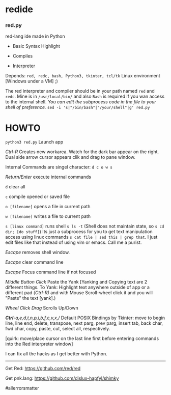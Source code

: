 # redide

### red.py

red-lang ide made in Python

- Basic Syntax Highlight

- Compiles

- Interpreter

Depends: `red, redc, bash, Python3, tkinter, tcl/tk` Linux environment [Windows under a VM] ;)

The red interpreter and compiler should be in your path named `red` and `redc`. Mine is in `/usr/local/bin/` and also `Bash` is required if you wan access to the internal shell. *You can edit the subprocess code in the file to your shell of preference.* `sed -i 's|"/bin/bash"|"/your/shell"|g' red.py`

# HOWTO

`python3 red.py` Launch app

*Ctrl-R* Creates new workarea. Watch for the dark bar appear on the right. Dual side arrow cursor appears clik and drag to pane window.

Internal Commands are singel character:  `d c o w s` 

*Return/Enter* execute internal commands

`d` clear all

`c` compile opened or saved file

`o [filename]` opens a file in current path

`w [filename]` writes a file to current path

`s [linux command]` runs shell `s ls -t` (Shell does not maintain state, so `s cd dir; [do stuff]`) Its just a subprocess for you to get text manipulation access using linux commands `s cat file | sed this | grep that`. I just edit files like that instead of using vim or emacs. Call me a purist.

*Escape* removes shell window. 


*Escape* clear command line 

*Escape* Focus command line if not focused

*Middle Button Click* Paste the Yank [Yanking and Copying text are 2 different things. To Yank: Highlight text anywhere outside of app or a different pad *(Ctrl-R)* and with Mouse Scroll-wheel click it and you will "Paste" the text [yank].)

*Wheel Click Drag* Scrolls Up/Down

_**Ctrl**-a,e,d,t,n,p,i,b,f,c,v,x,/_ Default POSIX Bindings by Tkinter: move to begin line, line end, delete, transpose, next parg, prev parg, insert tab, back char, fwd char, copy, paste, cut, select all, respectively.

[quirk: move/place cursor on the last line first before entering commands into the Red interpreter window]

I can fix all the hacks as I get better with Python.

---

Get Red: https://github.com/red/red

Get pnk.lang: https://github.com/dislux-hapfyl/shimky

#allerrorsmatter
